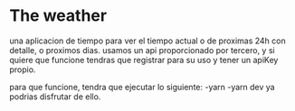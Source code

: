 # The weather

una aplicacion de tiempo para ver el tiempo actual o de proximas 24h con detalle, o proximos dias.
usamos un api proporcionado por tercero, y si quiere que funcione tendras que registrar para su uso y tener un apiKey propio.

para que funcione, tendra que ejecutar lo siguiente:
-yarn
-yarn dev
ya podrias disfrutar de ello.
